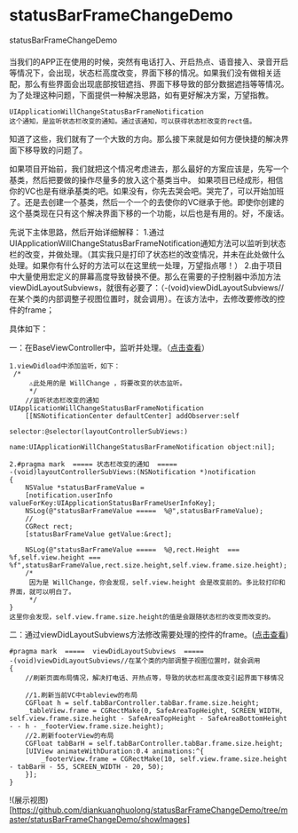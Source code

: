 # statusBarFrameChangeDemo
statusBarFrameChangeDemo

####
当我们的APP正在使用的时候，突然有电话打入、开启热点、语音接入、录音开启等情况下，会出现，状态栏高度改变，界面下移的情况。如果我们没有做相关适配，那么有些界面会出现底部按钮遮挡、界面下移导致的部分数据遮挡等等情况。为了处理这种问题，下面提供一种解决思路，如有更好解决方案，万望指教。

```
UIApplicationWillChangeStatusBarFrameNotification 
这个通知，是监听状态栏改变的通知。通过该通知，可以获得状态栏改变的rect值。
```

知道了这些，我们就有了一个大致的方向。那么接下来就是如何方便快捷的解决界面下移导致的问题了。

如果项目开始前，我们就把这个情况考虑进去，那么最好的方案应该是，先写一个基类，然后把要做的操作尽量多的放入这个基类当中。
如果项目已经成形，相信你的VC也是有继承基类的吧。如果没有，你先去哭会吧。哭完了，可以开始加班了。还是去创建一个基类，然后一个一个的去使你的VC继承于他。即使你创建的这个基类现在只有这个解决界面下移的一个功能，以后也是有用的。好，不废话。

先说下主体思路，然后开始详细解释：
1.通过UIApplicationWillChangeStatusBarFrameNotification通知方法可以监听到状态栏的改变，并做处理。（其实我只是打印了状态栏的改变情况，并未在此处做什么处理。如果你有什么好的方法可以在这里统一处理，万望指点哪！）
2.由于项目中大量使用宏定义的屏幕高度导致替换不便。那么在需要的子控制器中添加方法 viewDidLayoutSubviews，就很有必要了：（-(void)viewDidLayoutSubviews//在某个类的内部调整子视图位置时，就会调用）。在该方法中，去修改要修改的控件的frame；


具体如下：

一：在BaseViewController中，监听并处理。（[点击查看](https://github.com/diankuanghuolong/statusBarFrameChangeDemo/blob/master/statusBarFrameChangeDemo/Base/BaseViewController.m)）

```
1.viewDidload中添加监听，如下：
 /*
     ⚠️此处用的是 WillChange ，将要改变的状态监听。
     */
    //监听状态栏改变的通知 UIApplicationWillChangeStatusBarFrameNotification
    [[NSNotificationCenter defaultCenter] addObserver:self
                                             selector:@selector(layoutControllerSubViews:)
                                                 name:UIApplicationWillChangeStatusBarFrameNotification object:nil];
                                                 
2.#pragma mark  ===== 状态栏改变的通知  =====
-(void)layoutControllerSubViews:(NSNotification *)notification
{
    NSValue *statusBarFrameValue =
    [notification.userInfo valueForKey:UIApplicationStatusBarFrameUserInfoKey];
    NSLog(@"statusBarFrameValue =====  %@",statusBarFrameValue);
    //
    CGRect rect;
    [statusBarFrameValue getValue:&rect];
    
    NSLog(@"statusBarFrameValue =====  %@,rect.Height  ===  %f,self.view.height === %f",statusBarFrameValue,rect.size.height,self.view.frame.size.height);
    /*
     因为是 WillChange，你会发现，self.view.height 会是改变前的。多比较打印和界面，就可以明白了。
     */
}
这里你会发现，self.view.frame.size.height的值是会跟随状态栏的改变而改变的。
```

二：通过viewDidLayoutSubviews方法修改需要处理的控件的frame。([点击查看](https://github.com/diankuanghuolong/statusBarFrameChangeDemo/blob/master/statusBarFrameChangeDemo/StatusBarChangeVC/StatusBarChangeVC.m))

```
#pragma mark  =====  viewDidLayoutSubviews  =====
-(void)viewDidLayoutSubviews//在某个类的内部调整子视图位置时，就会调用
{
    //刷新页面布局情况，解决打电话、开热点等，导致的状态栏高度改变引起界面下移情况
    
    //1.刷新当前VC中tableview的布局
    CGFloat h = self.tabBarController.tabBar.frame.size.height;
    _tableView.frame = CGRectMake(0, SafeAreaTopHeight, SCREEN_WIDTH, self.view.frame.size.height - SafeAreaTopHeight - SafeAreaBottomHeight - - h - _footerView.frame.size.height);
    //2.刷新footerView的布局
    CGFloat tabBarH = self.tabBarController.tabBar.frame.size.height;
    [UIView animateWithDuration:0.4 animations:^{
        _footerView.frame = CGRectMake(10, self.view.frame.size.height - tabBarH - 55, SCREEN_WIDTH - 20, 50);
    }];
}
```

!(展示视图)[https://github.com/diankuanghuolong/statusBarFrameChangeDemo/tree/master/statusBarFrameChangeDemo/showImages]
